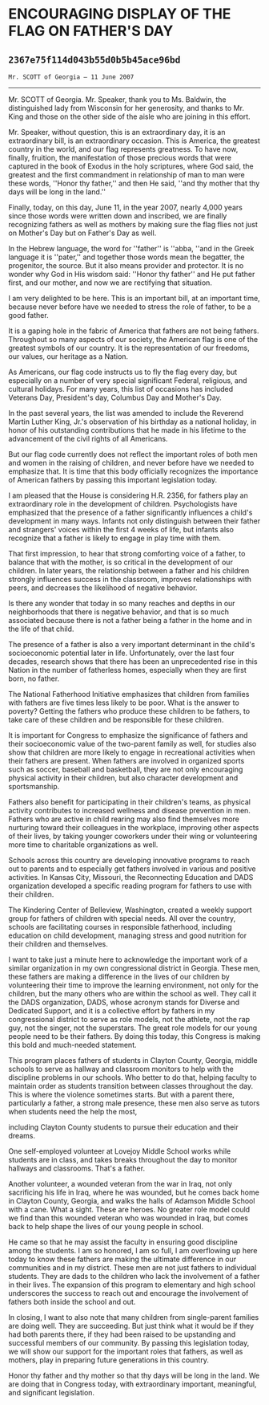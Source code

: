 # ENCOURAGING DISPLAY OF THE FLAG ON FATHER'S DAY
## `2367e75f114d043b55d0b5b45ace96bd`
`Mr. SCOTT of Georgia — 11 June 2007`

---


Mr. SCOTT of Georgia. Mr. Speaker, thank you to Ms. Baldwin, the 
distinguished lady from Wisconsin for her generosity, and thanks to Mr. 
King and those on the other side of the aisle who are joining in this 
effort.

Mr. Speaker, without question, this is an extraordinary day, it is an 
extraordinary bill, is an extraordinary occasion. This is America, the 
greatest country in the world, and our flag represents greatness. To 
have now, finally, fruition, the manifestation of those precious words 
that were captured in the book of Exodus in the holy scriptures, where 
God said, the greatest and the first commandment in relationship of man 
to man were these words, ''Honor thy father,'' and then He said, ''and 
thy mother that thy days will be long in the land.''

Finally, today, on this day, June 11, in the year 2007, nearly 4,000 
years since those words were written down and inscribed, we are finally 
recognizing fathers as well as mothers by making sure the flag flies 
not just on Mother's Day but on Father's Day as well.

In the Hebrew language, the word for ''father'' is ''abba, ''and in 
the Greek language it is ''pater,'' and together those words mean the 
begatter, the progenitor, the source. But it also means provider and 
protector. It is no wonder why God in His wisdom said: ''Honor thy 
father'' and He put father first, and our mother, and now we are 
rectifying that situation.

I am very delighted to be here. This is an important bill, at an 
important time, because never before have we needed to stress the role 
of father, to be a good father.

It is a gaping hole in the fabric of America that fathers are not 
being fathers. Throughout so many aspects of our society, the American 
flag is one of the greatest symbols of our country. It is the 
representation of our freedoms, our values, our heritage as a Nation.

As Americans, our flag code instructs us to fly the flag every day, 
but especially on a number of very special significant Federal, 
religious, and cultural holidays. For many years, this list of 
occasions has included Veterans Day, President's day, Columbus Day and 
Mother's Day.

In the past several years, the list was amended to include the 
Reverend Martin Luther King, Jr.'s observation of his birthday as a 
national holiday, in honor of his outstanding contributions that he 
made in his lifetime to the advancement of the civil rights of all 
Americans.

But our flag code currently does not reflect the important roles of 
both men and women in the raising of children, and never before have we 
needed to emphasize that. It is time that this body officially 
recognizes the importance of American fathers by passing this important 
legislation today.

I am pleased that the House is considering H.R. 2356, for fathers 
play an extraordinary role in the development of children. 
Psychologists have emphasized that the presence of a father 
significantly influences a child's development in many ways. Infants 
not only distinguish between their father and strangers' voices within 
the first 4 weeks of life, but infants also recognize that a father is 
likely to engage in play time with them.

That first impression, to hear that strong comforting voice of a 
father, to balance that with the mother, is so critical in the 
development of our children. In later years, the relationship between a 
father and his children strongly influences success in the classroom, 
improves relationships with peers, and decreases the likelihood of 
negative behavior.

Is there any wonder that today in so many reaches and depths in our 
neighborhoods that there is negative behavior, and that is so much 
associated because there is not a father being a father in the home and 
in the life of that child.

The presence of a father is also a very important determinant in the 
child's socioeconomic potential later in life. Unfortunately, over the 
last four decades, research shows that there has been an unprecedented 
rise in this Nation in the number of fatherless homes, especially when 
they are first born, no father.

The National Fatherhood Initiative emphasizes that children from 
families with fathers are five times less likely to be poor. What is 
the answer to poverty? Getting the fathers who produce these children 
to be fathers, to take care of these children and be responsible for 
these children.

It is important for Congress to emphasize the significance of fathers 
and their socioeconomic value of the two-parent family as well, for 
studies also show that children are more likely to engage in 
recreational activities when their fathers are present. When fathers 
are involved in organized sports such as soccer, baseball and 
basketball, they are not only encouraging physical activity in their 
children, but also character development and sportsmanship.

Fathers also benefit for participating in their children's teams, as 
physical activity contributes to increased wellness and disease 
prevention in men. Fathers who are active in child rearing may also 
find themselves more nurturing toward their colleagues in the 
workplace, improving other aspects of their lives, by taking younger 
coworkers under their wing or volunteering more time to charitable 
organizations as well.

Schools across this country are developing innovative programs to 
reach out to parents and to especially get fathers involved in various 
and positive activities. In Kansas City, Missouri, the Reconnecting 
Education and DADS organization developed a specific reading program 
for fathers to use with their children.

The Kindering Center of Belleview, Washington, created a weekly 
support group for fathers of children with special needs. All over the 
country, schools are facilitating courses in responsible fatherhood, 
including education on child development, managing stress and good 
nutrition for their children and themselves.

I want to take just a minute here to acknowledge the important work 
of a similar organization in my own congressional district in Georgia. 
These men, these fathers are making a difference in the lives of our 
children by volunteering their time to improve the learning 
environment, not only for the children, but the many others who are 
within the school as well. They call it the DADS organization, DADS, 
whose acronym stands for Diverse and Dedicated Support, and it is a 
collective effort by fathers in my congressional district to serve as 
role models, not the athlete, not the rap guy, not the singer, not the 
superstars. The great role models for our young people need to be their 
fathers. By doing this today, this Congress is making this bold and 
much-needed statement.

This program places fathers of students in Clayton County, Georgia, 
middle schools to serve as hallway and classroom monitors to help with 
the discipline problems in our schools. Who better to do that, helping 
faculty to maintain order as students transition between classes 
throughout the day. This is where the violence sometimes starts. But 
with a parent there, particularly a father, a strong male presence, 
these men also serve as tutors when students need the help the most,


including Clayton County students to pursue their education and their 
dreams.

One self-employed volunteer at Lovejoy Middle School works while 
students are in class, and takes breaks throughout the day to monitor 
hallways and classrooms. That's a father.

Another volunteer, a wounded veteran from the war in Iraq, not only 
sacrificing his life in Iraq, where he was wounded, but he comes back 
home in Clayton County, Georgia, and walks the halls of Adamson Middle 
School with a cane. What a sight. These are heroes. No greater role 
model could we find than this wounded veteran who was wounded in Iraq, 
but comes back to help shape the lives of our young people in school.

He came so that he may assist the faculty in ensuring good discipline 
among the students. I am so honored, I am so full, I am overflowing up 
here today to know these fathers are making the ultimate difference in 
our communities and in my district. These men are not just fathers to 
individual students. They are dads to the children who lack the 
involvement of a father in their lives. The expansion of this program 
to elementary and high school underscores the success to reach out and 
encourage the involvement of fathers both inside the school and out.

In closing, I want to also note that many children from single-parent 
families are doing well. They are succeeding. But just think what it 
would be if they had both parents there, if they had been raised to be 
upstanding and successful members of our community. By passing this 
legislation today, we will show our support for the important roles 
that fathers, as well as mothers, play in preparing future generations 
in this country.

Honor thy father and thy mother so that thy days will be long in the 
land. We are doing that in Congress today, with extraordinary 
important, meaningful, and significant legislation.